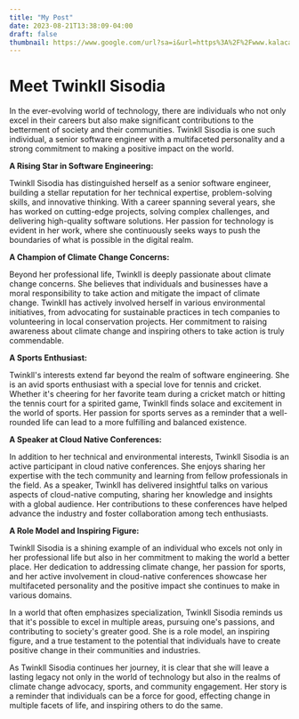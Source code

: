 ```yaml
---
title: "My Post"
date: 2023-08-21T13:38:09-04:00
draft: false
thumbnail: https://www.google.com/url?sa=i&url=https%3A%2F%2Fwww.kalacademy.org%2F&psig=AOvVaw2Tusv4afqgAE_pnaRz4FI9&ust=1694014039367000&source=images&cd=vfe&opi=89978449&ved=0CA0QjRxqFwoTCMDQu53kk4EDFQAAAAAdAAAAABAS
---
```

# Meet Twinkll Sisodia

In the ever-evolving world of technology, there are individuals who not only excel in their careers but also make significant contributions to the betterment of society and their communities. Twinkll Sisodia is one such individual, a senior software engineer with a multifaceted personality and a strong commitment to making a positive impact on the world.

**A Rising Star in Software Engineering:**

Twinkll Sisodia has distinguished herself as a senior software engineer, building a stellar reputation for her technical expertise, problem-solving skills, and innovative thinking. With a career spanning several years, she has worked on cutting-edge projects, solving complex challenges, and delivering high-quality software solutions. Her passion for technology is evident in her work, where she continuously seeks ways to push the boundaries of what is possible in the digital realm.

**A Champion of Climate Change Concerns:**

Beyond her professional life, Twinkll is deeply passionate about climate change concerns. She believes that individuals and businesses have a moral responsibility to take action and mitigate the impact of climate change. Twinkll has actively involved herself in various environmental initiatives, from advocating for sustainable practices in tech companies to volunteering in local conservation projects. Her commitment to raising awareness about climate change and inspiring others to take action is truly commendable.

**A Sports Enthusiast:**

Twinkll's interests extend far beyond the realm of software engineering. She is an avid sports enthusiast with a special love for tennis and cricket. Whether it's cheering for her favorite team during a cricket match or hitting the tennis court for a spirited game, Twinkll finds solace and excitement in the world of sports. Her passion for sports serves as a reminder that a well-rounded life can lead to a more fulfilling and balanced existence.

**A Speaker at Cloud Native Conferences:**

In addition to her technical and environmental interests, Twinkll Sisodia is an active participant in cloud native conferences. She enjoys sharing her expertise with the tech community and learning from fellow professionals in the field. As a speaker, Twinkll has delivered insightful talks on various aspects of cloud-native computing, sharing her knowledge and insights with a global audience. Her contributions to these conferences have helped advance the industry and foster collaboration among tech enthusiasts.

**A Role Model and Inspiring Figure:**

Twinkll Sisodia is a shining example of an individual who excels not only in her professional life but also in her commitment to making the world a better place. Her dedication to addressing climate change, her passion for sports, and her active involvement in cloud-native conferences showcase her multifaceted personality and the positive impact she continues to make in various domains.

In a world that often emphasizes specialization, Twinkll Sisodia reminds us that it's possible to excel in multiple areas, pursuing one's passions, and contributing to society's greater good. She is a role model, an inspiring figure, and a true testament to the potential that individuals have to create positive change in their communities and industries.

As Twinkll Sisodia continues her journey, it is clear that she will leave a lasting legacy not only in the world of technology but also in the realms of climate change advocacy, sports, and community engagement. Her story is a reminder that individuals can be a force for good, effecting change in multiple facets of life, and inspiring others to do the same.


